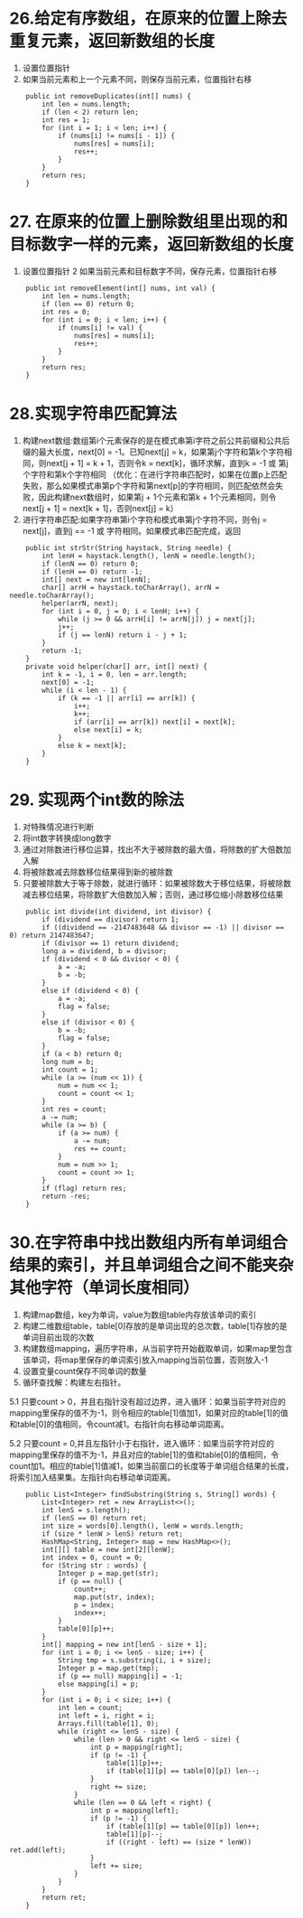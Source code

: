 # 26.给定有序数组，在原来的位置上除去重复元素，返回新数组的长度
1. 设置位置指针
2. 如果当前元素和上一个元素不同，则保存当前元素，位置指针右移
```
    public int removeDuplicates(int[] nums) {
        int len = nums.length;
        if (len < 2) return len;
        int res = 1;
        for (int i = 1; i < len; i++) {
            if (nums[i] != nums[i - 1]) {
                nums[res] = nums[i];
                res++;
            }
        }
        return res;
    }
```

# 27. 在原来的位置上删除数组里出现的和目标数字一样的元素，返回新数组的长度
1. 设置位置指针
2 如果当前元素和目标数字不同，保存元素，位置指针右移
```
    public int removeElement(int[] nums, int val) {
        int len = nums.length;
        if (len == 0) return 0;
        int res = 0;
        for (int i = 0; i < len; i++) {
            if (nums[i] != val) {
                nums[res] = nums[i];
                res++;
            }
        }
        return res;
    }
```

# 28.实现字符串匹配算法
1. 构建next数组:数组第i个元素保存的是在模式串第i字符之前公共前缀和公共后缀的最大长度，next[0] = -1。已知next[j] = k，如果第j个字符和第k个字符相同，则next[j + 1] = k + 1，否则令k = next[k]，循环求解，直到k = -1 或 第j个字符和第k个字符相同 （优化：在进行字符串匹配时，如果在位置p上匹配失败，那么如果模式串第p个字符和第next[p]的字符相同，则匹配依然会失败，因此构建next数组时，如果第j + 1个元素和第k + 1个元素相同，则令next[j + 1] = next[k + 1]，否则next[j] = k）
2. 进行字符串匹配:如果字符串第i个字符和模式串第j个字符不同，则令j = next[j]，直到j == -1 或 字符相同。如果模式串匹配完成，返回
```
    public int strStr(String haystack, String needle) {
        int lenH = haystack.length(), lenN = needle.length();
        if (lenN == 0) return 0;
        if (lenH == 0) return -1;
        int[] next = new int[lenN];
        char[] arrH = haystack.toCharArray(), arrN = needle.toCharArray();
        helper(arrN, next);
        for (int i = 0, j = 0; i < lenH; i++) {
            while (j >= 0 && arrH[i] != arrN[j]) j = next[j];
            j++;
            if (j == lenN) return i - j + 1;
        }
        return -1;
    }
    private void helper(char[] arr, int[] next) {
        int k = -1, i = 0, len = arr.length;
        next[0] = -1;
        while (i < len - 1) {
            if (k == -1 || arr[i] == arr[k]) {
                i++;
                k++;
                if (arr[i] == arr[k]) next[i] = next[k];
                else next[i] = k;
            }
            else k = next[k];
        }
    }
```

# 29. 实现两个int数的除法
1. 对特殊情况进行判断
2. 将int数字转换成long数字
3. 通过对除数进行移位运算，找出不大于被除数的最大值，将除数的扩大倍数加入解
4. 将被除数减去除数移位结果得到新的被除数
5. 只要被除数大于等于除数，就进行循环：如果被除数大于移位结果，将被除数减去移位结果，将除数扩大倍数加入解；否则，通过移位缩小除数移位结果
```
    public int divide(int dividend, int divisor) {
        if (dividend == divisor) return 1;
        if ((dividend == -2147483648 && divisor == -1) || divisor == 0) return 2147483647;
        if (divisor == 1) return dividend;
        long a = dividend, b = divisor;
        if (dividend < 0 && divisor < 0) {
            a = -a;
            b = -b;
        }
        else if (dividend < 0) {
            a = -a;
            flag = false;
        }
        else if (divisor < 0) {
            b = -b;
            flag = false;
        }
        if (a < b) return 0;
        long num = b;
        int count = 1;
        while (a >= (num << 1)) {
            num = num << 1;
            count = count << 1;
        }
        int res = count;
        a -= num;
        while (a >= b) {
            if (a >= num) {
                a -= num;
                res += count;
            }
            num = num >> 1;
            count = count >> 1;
        }
        if (flag) return res;
        return -res;
    }
```

# 30.在字符串中找出数组内所有单词组合结果的索引，并且单词组合之间不能夹杂其他字符（单词长度相同）
1. 构建map数组，key为单词，value为数组table内存放该单词的索引
2. 构建二维数组table，table[0]存放的是单词出现的总次数，table[1]存放的是单词目前出现的次数
3. 构建数组mapping，遍历字符串，从当前字符开始截取单词，如果map里包含该单词，将map里保存的单词索引放入mapping当前位置，否则放入-1
4. 设置变量count保存不同单词的数量
5. 循环查找解：构建左右指针。

5.1 只要count > 0，并且右指针没有超过边界，进入循环：如果当前字符对应的mapping里保存的值不为-1，则令相应的table[1]值加1，如果对应的table[1]的值和table[0]的值相同，令count减1。右指针向右移动单词距离。

5.2 只要count = 0,并且左指针小于右指针，进入循环：如果当前字符对应的mapping里保存的值不为-1，并且对应的table[1]的值和table[0]的值相同，令count加1。相应的table[1]值减1，如果当前窗口的长度等于单词组合结果的长度，将索引加入结果集。左指针向右移动单词距离。
```
    public List<Integer> findSubstring(String s, String[] words) {
        List<Integer> ret = new ArrayList<>();
        int lenS = s.length();
        if (lenS == 0) return ret;
        int size = words[0].length(), lenW = words.length;
        if (size * lenW > lenS) return ret;
        HashMap<String, Integer> map = new HashMap<>();
        int[][] table = new int[2][lenW];
        int index = 0, count = 0;
        for (String str : words) {
            Integer p = map.get(str);
            if (p == null) {
                count++;
                map.put(str, index);
                p = index;
                index++;
            }
            table[0][p]++;
        }
        int[] mapping = new int[lenS - size + 1];
        for (int i = 0; i <= lenS - size; i++) {
            String tmp = s.substring(i, i + size);
            Integer p = map.get(tmp);
            if (p == null) mapping[i] = -1;
            else mapping[i] = p;
        }
        for (int i = 0; i < size; i++) {
            int len = count;
            int left = i, right = i;
            Arrays.fill(table[1], 0);
            while (right <= lenS - size) {
                while (len > 0 && right <= lenS - size) {
                    int p = mapping[right];
                    if (p != -1) {
                        table[1][p]++;
                        if (table[1][p] == table[0][p]) len--;
                    }
                    right += size;
                }
                while (len == 0 && left < right) {
                    int p = mapping[left];
                    if (p != -1) {
                        if (table[1][p] == table[0][p]) len++;
                        table[1][p]--;
                        if ((right - left) == (size * lenW)) ret.add(left);
                    }
                    left += size;
                }
            }
        }
        return ret;
    }
```
